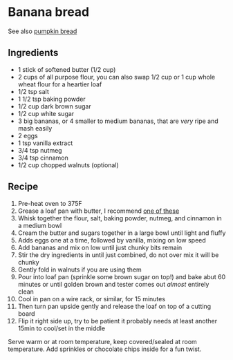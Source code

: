# Banana bread

See also [pumpkin bread](./pumpkin-bread.md)

## Ingredients
- 1 stick of softened butter (1/2 cup)
- 2 cups of all purpose flour, you can also swap 1/2 cup or 1 cup whole wheat flour for a heartier loaf
- 1/2 tsp salt
- 1 1/2 tsp baking powder
- 1/2 cup dark brown sugar
- 1/2 cup white sugar
- 3 big bananas, or 4 smaller to medium bananas, that are *very* ripe and mash easily
- 2 eggs
- 1 tsp vanilla extract
- 3/4 tsp nutmeg
- 3/4 tsp cinnamon
- 1/2 cup chopped walnuts (optional)

## Recipe
1. Pre-heat oven to 375F
1. Grease a loaf pan with butter, I recommend [one of these](https://www.amazon.com/gp/product/B0029JQEIC)
1. Whisk together the flour, salt, baking powder, nutmeg, and cinnamon in a medium bowl
1. Cream the butter and sugars together in a large bowl until light and fluffy
1. Adds eggs one at a time, followed by vanilla, mixing on low speed
1. Add bananas and mix on low until just chunky bits remain
1. Stir the dry ingredients in until just combined, do not over mix it will be chunky
1. Gently fold in walnuts if you are using them
1. Pour into loaf pan (sprinkle some brown sugar on top!) and bake abut 60 minutes or until golden brown and tester comes out *almost* entirely clean
1. Cool in pan on a wire rack, or similar, for 15 minutes
1. Then turn pan upside gently and release the loaf on top of a cutting board
1. Flip it right side up, try to be patient it probably needs at least another 15min to cool/set in the middle

Serve warm or at room temperature, keep covered/sealed at room temperature. Add sprinkles or chocolate chips inside for a fun twist.
